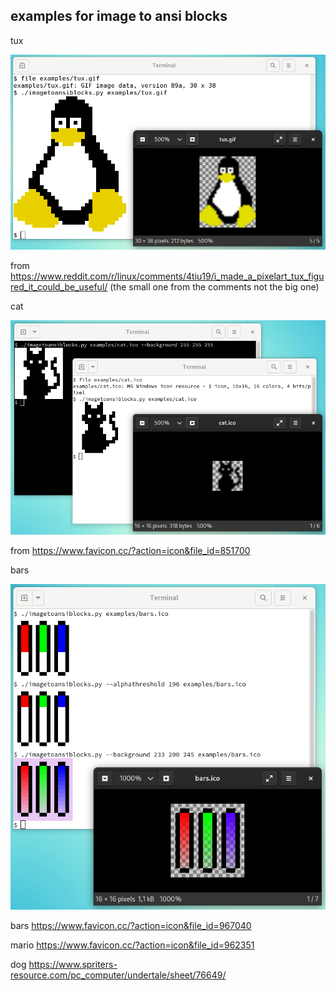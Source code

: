examples for image to ansi blocks
---------------------------------

tux

![screenshot](tux-demo.png)

from https://www.reddit.com/r/linux/comments/4tiu19/i_made_a_pixelart_tux_figured_it_could_be_useful/
(the small one from the comments not the big one)

cat

![cat demo](cat-demo.png)

from https://www.favicon.cc/?action=icon&file_id=851700

bars

![bars-demo](bars-demo.png)

bars https://www.favicon.cc/?action=icon&file_id=967040

mario https://www.favicon.cc/?action=icon&file_id=962351

dog https://www.spriters-resource.com/pc_computer/undertale/sheet/76649/

